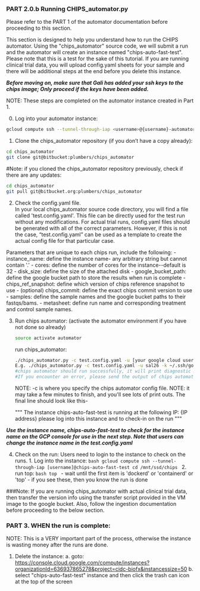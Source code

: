 ### PART 2.0.b Running CHIPS_automator.py
Please refer to the PART 1 of the automator documentation before proceeding to this section.


This section is designed to help you understand how to run the CHIPS automator. Using the "chips_automator" source code, we will submit a run and the automator will create an instance named "chips-auto-fast-test".  Please note that this is a test for the sake of this tutorial.  If you are running clinical trial data, you will upload config.yaml sheets for your sample and there will be additional steps at the end before you delete this instance.

***Before moving on, make sure that Gali has added your ssh keys to the chips image; Only proceed if the keys have been added.***

NOTE: These steps are completed on the automator instance created in Part 1.  

0. Log into your automator instance:
```bash
gcloud compute ssh --tunnel-through-iap <username>@{username}-automator-instance:~/.ssh/
```


1. Clone the chips_automator repository (if you don’t have a copy already):
``` bash
cd chips_automator
git clone git@bitbucket:plumbers/chips_automator
```
#Note: if you cloned the chips_automator repository previously, check if there are any updates:

``` bash
cd chips_automator
git pull git@bitbucket.org:plumbers/chips_automator
```


2. Check the config.yaml file.  
In your local chips_automator source code directory, you will find a file called 'test.config.yaml'.  This file can be directly used for the test run without any modifications.
For actual trial runs, config.yaml files should be generated with all of the correct parameters.  However, if this is not the case, “test.config.yaml” can be used as a template to create the actual config file for that particular case.

Parameters that are unique to each chips run, include the following:
    - instance_name:
        define the instance name- any arbitrary string but cannot contain '.'
    - cores:
        define the number of cores for the instance--default is 32
    - disk_size:
        define the size of the attached disk
    - google_bucket_path:
        define the google bucket path to store the results when run is complete
    - chips_ref_snapshot:
        define which version of chips reference snapshot to use
    - (optional) chips_commit:
        define the exact chips commit version to use
    - samples:
        define the sample names and the google bucket paths to their fastqs/bams.
    -  metasheet:
        define run name and corresponding treatment and control sample names.


3. Run chips automator:
    (activate the automator environment if you have not done so already)
    ```bash
    source activate automator
    ```

    run chips_automator:
    ```bash
    ./chips_automator.py -c test.config.yaml -u [your google cloud username--usually your hostname] -k ~/.ssh/google_compute_engine
    E.g. ./chips_automator.py -c test.config.yaml -u sal26 -k ~/.ssh/google_compute_engine
    #chips automator should run successfully, it will print diagnostic messages  until it finishes.
    #If you encounter an error, please send the output of chips automator to Gali.
    ```
    NOTE: -c is where you specify the chips automator config file.
    NOTE: it may take a few minutes to finish, and you'll see lots of print outs.
    The final line should look like this-

    """
    The instance chips-auto-fast-test is running at the following IP: {IP address}
    please log into this instance and to check-in on the run
    """

***Use the instance name, chips-auto-fast-test to check for the instance name on the GCP console for use in the next step. Note that users can change the instance name in the test.config.yaml***

4. Check on the run:
    Users need to login to the instance to check on the runs.
        1. Log into the instance:
          ```bash
          gcloud compute ssh --tunnel-through-iap [username]@chips-auto-fast-test
          cd /mnt/ssd/chips
          ```
        2. run top:
          ```bash
          top
          ```
          - wait until the first item is 'dockerd' or 'containerd' or 'top'
          - if you see these, then you know the run is done


###Note: If you are running chips_automator with actual clinical trial data, then transfer the version info using the transfer script provided in the VM image to the google bucket. Also, follow the ingestion documentation before proceeding to the below section.

### PART 3. WHEN the run is complete:
NOTE: This is a VERY important part of the process, otherwise the instance is wasting money after the runs are done.
  1. Delete the instance:
      a. goto: https://console.cloud.google.com/compute/instances?organizationId=636937865278&project=cidc-biofx&instancessize=50
      b. select "chips-auto-fast-test" instance and then click the trash can
          icon at the top of the screen

